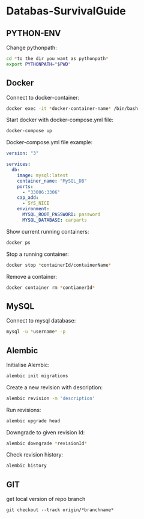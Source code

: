 # Databas-SurvivalGuide

## PYTHON-ENV
Change pythonpath:
```sh
cd *to the dir you want as pythonpath*
export PYTHONPATH="$PWD"
```

## Docker
Connect to docker-container:
```sh
docker exec -it *docker-container-name* /bin/bash
```
Start docker with docker-compose.yml file:
```sh
docker-compose up
```
Docker-compose.yml file example:
```yml
version: "3"

services:
  db:
    image: mysql:latest
    container_name: "MySQL_DB"
    ports:
      - "33006:3306"
    cap_add:
      - SYS_NICE
    environment:
      MYSQL_ROOT_PASSWORD: password
      MYSQL_DATABASE: carparts
```
Show current running containers:
```sh
docker ps
```
Stop a running container:
```sh
docker stop *containerId/containerName*
```
Remove a container:
```sh
docker container rm *contianerId*
```
## MySQL
Connect to mysql database:
```sh
mysql -u *username* -p
```
## Alembic
Initialise Alembic:
```sh
alembic init migrations
```
Create a new revision with description:
```sh
alembic revision -m 'description'
```
Run revisions:
```sh
alembic upgrade head
```
Downgrade to given revision Id:
```sh
alembic downgrade *revisionId*
```
Check revision history:
```sh
alembic history
```
## GIT
get local version of repo branch
```
git checkout --track origin/*branchname*
```
